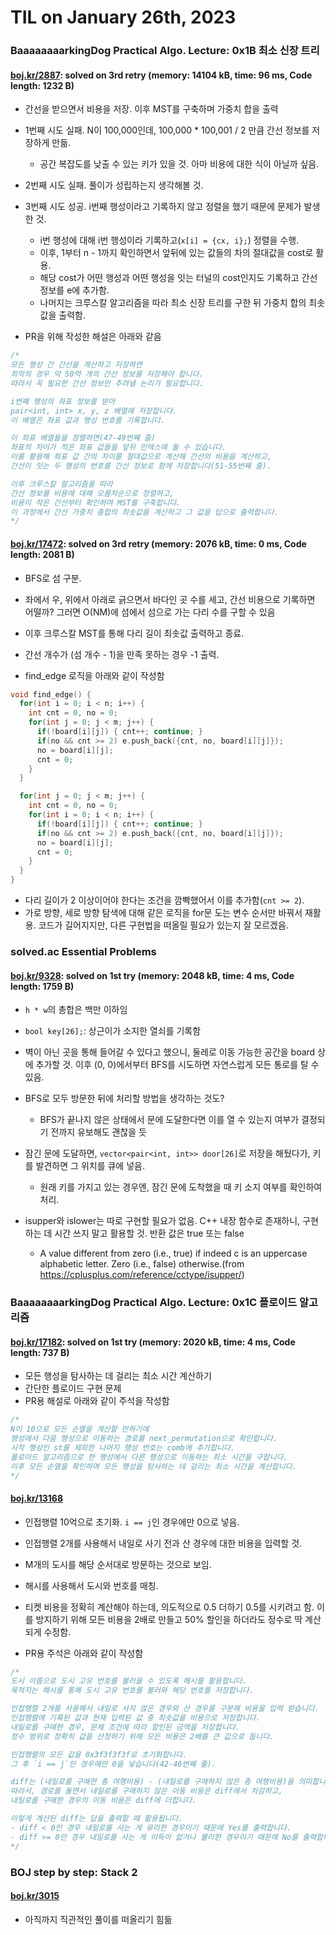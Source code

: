 # **TIL on January 26th, 2023**
### BaaaaaaaarkingDog Practical Algo. Lecture: 0x1B 최소 신장 트리
#### [boj.kr/2887](../../../Problem%20Solving/boj/Minimum%20spanning%20tree/2887-01-26-2023.cpp): solved on 3rd retry (memory: 14104 kB, time: 96 ms, Code length: 1232 B)
* 간선을 받으면서 비용을 저장. 이후 MST를 구축하며 가중치 합을 출력
* 1번째 시도 실패. N이 100,000인데, 100,000 * 100,001 / 2 만큼 간선 정보를 저장하게 만듦.
  - 공간 복잡도를 낮출 수 있는 키가 있을 것. 아마 비용에 대한 식이 아닐까 싶음.
* 2번째 시도 실패. 풀이가 성립하는지 생각해볼 것.
* 3번째 시도 성공. i번째 행성이라고 기록하지 않고 정렬을 했기 때문에 문제가 발생한 것.
  - i번 행성에 대해 i번 행성이라 기록하고(`x[i] = {cx, i};`) 정렬을 수행.
  - 이후, 1부터 n - 1까지 확인하면서 앞뒤에 있는 값들의 차의 절대값을 cost로 활용.
  - 해당 cost가 어떤 행성과 어떤 행성을 잇는 터널의 cost인지도 기록하고 간선 정보를 e에 추가함.
  - 나머지는 크루스칼 알고리즘을 따라 최소 신장 트리를 구한 뒤 가중치 합의 최솟값을 출력함.

* PR을 위해 작성한 해설은 아래와 같음
```cpp
/*
모든 행성 간 간선을 계산하고 저장하면
최악의 경우 약 50억 개의 간선 정보를 저장해야 합니다.
따라서 꼭 필요한 간선 정보만 추려낼 논리가 필요합니다.

i번째 행성의 좌표 정보를 받아
pair<int, int> x, y, z 배열에 저장합니다.
이 배열은 좌표 값과 행성 번호를 기록합니다.

이 좌표 배열들을 정렬하면(47-49번째 줄)
좌표의 차이가 적은 좌표 값들을 앞뒤 인덱스에 둘 수 있습니다.
이를 활용해 좌표 값 간의 차이를 절대값으로 계산해 간선의 비용을 계산하고,
간선이 잇는 두 행성의 번호를 간선 정보로 함께 저장합니다(51-55번째 줄).

이후 크루스칼 알고리즘을 따라
간선 정보를 비용에 대해 오름차순으로 정렬하고,
비용이 작은 간선부터 확인하며 MST를 구축합니다.
이 과정에서 간선 가중치 총합의 최솟값을 계산하고 그 값을 답으로 출력합니다.
*/
```


#### [boj.kr/17472](../../../Problem%20Solving/boj/Minimum%20spanning%20tree/17472-01-26-2023.cpp): solved on 3rd retry (memory: 2076 kB, time: 0 ms, Code length: 2081 B)
* BFS로 섬 구분.
* 좌에서 우, 위에서 아래로 긁으면서 바다인 곳 수를 세고, 간선 비용으로 기록하면 어떨까? 그러면 O(NM)에 섬에서 섬으로 가는 다리 수를 구할 수 있음
* 이후 크루스칼 MST를 통해 다리 길이 최솟값 출력하고 종료.
* 간선 개수가 (섬 개수 - 1)을 만족 못하는 경우 -1 출력.

* find_edge 로직을 아래와 같이 작성함

```cpp
void find_edge() {
  for(int i = 0; i < n; i++) {
    int cnt = 0, no = 0;
    for(int j = 0; j < m; j++) {
      if(!board[i][j]) { cnt++; continue; }
      if(no && cnt >= 2) e.push_back({cnt, no, board[i][j]});
      no = board[i][j];
      cnt = 0;
    }
  }

  for(int j = 0; j < m; j++) {
    int cnt = 0, no = 0;
    for(int i = 0; i < n; i++) {
      if(!board[i][j]) { cnt++; continue; }
      if(no && cnt >= 2) e.push_back({cnt, no, board[i][j]});
      no = board[i][j];
      cnt = 0;
    }
  }
}
```

  - 다리 길이가 2 이상이어야 한다는 조건을 깜빡했어서 이를 추가함(`cnt >= 2`).
  - 가로 방향, 세로 방향 탐색에 대해 같은 로직을 for문 도는 변수 순서만 바꿔서 재활용. 코드가 길어지지만, 다른 구현법을 떠올릴 필요가 있는지 잘 모르겠음.


### solved.ac Essential Problems
#### [boj.kr/9328](../../../Problem%20Solving/boj/solvedac/9328-01-26-2023.cpp): solved on 1st try (memory: 2048 kB, time: 4 ms, Code length: 1759 B) 
* `h * w`의 총합은 백만 이하임
* `bool key[26];`: 상근이가 소지한 열쇠를 기록함
* 벽이 아닌 곳을 통해 들어갈 수 있다고 했으니, 둘레로 이동 가능한 공간을 board 상에 추가할 것. 이후 (0, 0)에서부터 BFS를 시도하면 자연스럽게 모든 통로를 탈 수 있음.
* BFS로 모두 방문한 뒤에 처리할 방법을 생각하는 것도?
  - BFS가 끝나지 않은 상태에서 문에 도달한다면 이를 열 수 있는지 여부가 결정되기 전까지 유보해도 괜찮을 듯

* 잠긴 문에 도달하면, `vector<pair<int, int>> door[26]`로 저장을 해뒀다가, 키를 발견하면 그 위치를 큐에 넣음.
  - 원래 키를 가지고 있는 경우엔, 잠긴 문에 도착했을 때 키 소지 여부를 확인하여 처리.

* isupper와 islower는 따로 구현할 필요가 없음. C++ 내장 함수로 존재하니, 구현하는 데 시간 쓰지 말고 활용할 것. 반환 값은 true 또는 false
  - A value different from zero (i.e., true) if indeed c is an uppercase alphabetic letter. Zero (i.e., false) otherwise.(from https://cplusplus.com/reference/cctype/isupper/)


### BaaaaaaaarkingDog Practical Algo. Lecture: 0x1C 플로이드 알고리즘
#### [boj.kr/17182](../../../Problem%20Solving/boj/Floyd%20algorithm/17182-01-26-2023.cpp): solved on 1st try (memory: 2020 kB, time: 4 ms, Code length: 737 B)
* 모든 행성을 탐사하는 데 걸리는 최소 시간 계산하기
* 간단한 플로이드 구현 문제
* PR용 해설로 아래와 같이 주석을 작성함

```cpp
/*
N이 10으로 모든 순열을 계산할 만하기에 
행성에서 다음 행성으로 이동하는 경로를 next_permutation으로 확인합니다.
시작 행성인 st를 제외한 나머지 행성 번호는 comb에 추가합니다.
플로이드 알고리즘으로 한 행성에서 다른 행성으로 이동하는 최소 시간을 구합니다.
이후 모든 순열을 확인하며 모든 행성을 탐사하는 데 걸리는 최소 시간을 계산합니다.
*/
```

#### [boj.kr/13168](../../../Problem%20Solving/boj/Floyd%20algorithm/13168-01-26-2023.cpp)
* 인접행렬 10억으로 초기화. `i == j`인 경우에만 0으로 넣음.
* 인접행렬 2개를 사용해서 내일로 사기 전과 산 경우에 대한 비용을 입력할 것.
* M개의 도시를 해당 순서대로 방문하는 것으로 보임.
* 해시를 사용해서 도시와 번호를 매칭.
* 티켓 비용을 정확히 계산해야 하는데, 의도적으로 0.5 더하기 0.5를 시키려고 함. 이를 방지하기 위해 모든 비용을 2배로 만들고 50% 할인을 하더라도 정수로 딱 계산되게 수정함.

* PR용 주석은 아래와 같이 작성함
```cpp
/*
도시 이름으로 도시 고유 번호를 불러올 수 있도록 해시를 활용합니다.
목적지는 해시를 통해 도시 고유 번호를 불러와 해당 번호를 저장합니다.

인접행렬 2개를 사용해서 내일로 사지 않은 경우와 산 경우를 구분해 비용을 입력 받습니다.
인접행렬에 기록된 값과 현재 입력된 값 중 최솟값을 비용으로 저장합니다.
내일로를 구매한 경우, 문제 조건에 따라 할인된 금액을 저장합니다.
정수 범위로 정확히 값을 산정하기 위해 모든 비용은 2배를 큰 값으로 둡니다.

인접행렬의 모든 값을 0x3f3f3f3f로 초기화합니다.
그 후 `i == j`인 경우에만 0을 넣습니다(42-46번째 줄).

diff는 (내일로를 구매한 총 여행비용) - (내일로를 구매하지 않은 총 여행비용)을 의미합니다.
따라서, 경로를 돌면서 내일로를 구매하지 않은 이동 비용은 diff에서 차감하고,
내일로를 구매한 경우의 이동 비용은 diff에 더합니다.

이렇게 계산된 diff는 답을 출력할 때 활용됩니다.
- diff < 0인 경우 내일로를 사는 게 유리한 경우이기 때문에 Yes를 출력합니다.
- diff >= 0인 경우 내일로를 사는 게 이득이 없거나 불리한 경우이기 때문에 No를 출력합니다.
*/
```


### BOJ step by step: Stack 2
#### [boj.kr/3015](../../../Problem%20Solving/boj/Stack/3015-10-17-2022.cpp)
* 아직까지 직관적인 풀이를 떠올리기 힘듦